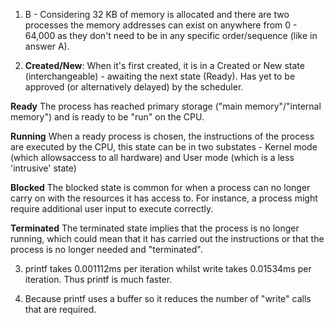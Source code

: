 1. B - Considering 32 KB of memory is allocated and there are two processes
the memory addresses can exist on anywhere from 0 - 64,000 as they don't need to be in any specific order/sequence (like in answer A). 


2. **Created/New**: 
When it's first created, it is in a Created or New state (interchangeable) - awaiting the next state (Ready). Has yet to be approved (or alternatively delayed) by the scheduler. 

**Ready**
The process has reached primary storage ("main memory"/"internal memory") and is ready to be "run" on the CPU. 

**Running**
When a ready process is chosen, the instructions of the process are executed by the CPU, this state can be in two substates - Kernel mode (which allowsaccess to all hardware) and User mode (which is a less 'intrusive' state)

**Blocked**
The blocked state is common for when a process can no longer carry on with the resources it has access to. For instance, a process might require additional user input to execute correctly.

**Terminated**
The terminated state implies that the process is no longer running, which could mean that it has carried out the instructions or that the process is no longer needed and "terminated". 


3. printf takes 0.001112ms per iteration whilst write takes 0.01534ms per iteration. Thus printf is much faster.

4. Because printf uses a buffer so it reduces the number of "write" calls that are required. 

